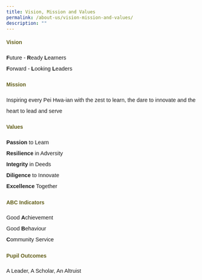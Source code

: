 ```yaml
---
title: Vision, Mission and Values
permalink: /about-us/vision-mission-and-values/
description: ""
---
```

<h4 style="color:#635f1a;font-weight:bold;font-family:sans-serif;">Vision</h4>
<p style="font-size:14.5px; line-height:2;margin-top:15px; font-family:sans-serif;"><strong style="font-size:14.5px; line-height:2;margin-top:15px; font-family:sans-serif;">F</strong>uture - <strong style="font-size:14.5px; line-height:2;margin-top:15px; font-family: font-family:sans-serif;">R</strong>eady&nbsp;<strong style="font-size:14.5px; line-height:2;margin-top:15px; font-family:sans-serif;">L</strong>earners <br>
<strong style="font-size:14.5px; line-height:2;margin-top:15px; font-family:sans-serif;">F</strong>orward - <strong style="font-size:14.5px; line-height:2;margin-top:15px; font-family:sans-serif;">L</strong>ooking <strong style="font-size:14.5px; line-height:2;margin-top:15px; font-family:sans-serif;">L</strong>eaders</p>

<h4 style="color:#635f1a;font-weight:bold;font-family:sans-serif;">Mission</h4>
<p style="font-size:14.5px; line-height:2;margin-top:15px; font-family:sans-serif;">Inspiring every Pei Hwa-ian with the zest to learn, the dare to innovate and the heart to lead and serve</p>

<h4 style="color:#635f1a;font-weight:bold;font-family:sans-serif;">Values</h4>
<p style="font-size:14.5px; line-height:2;margin-top:15px; font-family:sans-serif;"><strong style="font-size:14.5px; line-height:2;margin-top:15px; font-family:sans-serif;">Passion</strong> to Learn<br><strong style="font-size:14.5px; line-height:2;margin-top:15px; font-family:sans-serif;">Resilience</strong>&nbsp;in Adversity<br><strong style="font-size:14.5px; line-height:2;margin-top:15px; font-family:sans-serif;">Integrity</strong> in Deeds<br><strong style="font-size:14.5px; line-height:2;margin-top:15px; font-family:sans-serif;">Diligence</strong> to Innovate<br><strong style="font-size:14.5px; line-height:2;margin-top:15px; font-family:sans-serif;">Excellence</strong> Together</p>


<h4 style="color:#635f1a;font-family:sans-serif;font-weight:bold;">ABC Indicators</h4>
<p style="font-size:14.5px; line-height:2;margin-top:15px; font-family:sans-serif;">Good&nbsp;<strong style="font-family:sans-serif;">A</strong>chievement<br>Good&nbsp;<strong style="font-family:sans-serif;">B</strong>ehaviour<br><strong style="font-family:sans-serif;">C</strong>ommunity Service</p>


<h4 style="color:#635f1a;font-family:sans-serif;font-weight:bold;">Pupil Outcomes</h4>
<p style="font-size:14.5px; line-height:2;margin-top:15px; font-family:sans-serif;">A Leader, A Scholar, An Altruist</p>